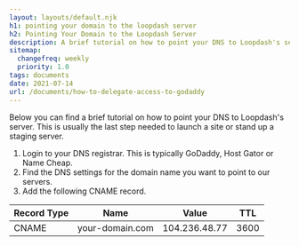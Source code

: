 ```yaml
---
layout: layouts/default.njk
h1: pointing your domain to the loopdash server
h2: Pointing Your Domain to the Loopdash Server
description: A brief tutorial on how to point your DNS to Loopdash's server
sitemap:
  changefreq: weekly
  priority: 1.0
tags: documents
date: 2021-07-14
url: /documents/how-to-delegate-access-to-godaddy
---
```


<p class="mb-5"><span class="dropcap">B</span>elow you can find a brief tutorial on how to point your DNS to Loopdash's server. This is usually the last step needed to launch a site or stand up a staging server.</p>

<ol class="list-decimal list-inside mb-6">
  <li>Login to your DNS registrar. This is typically GoDaddy, Host Gator or Name Cheap.</li>
  <li>Find the DNS settings for the domain name you want to point to our servers.</li>
  <li>Add the following CNAME record.</li>
</ol>

<div class="rounded-xl overflow-hidden bg-green-50 p-5 text-base">
  <table class="table-auto">
    <thead class="green-600">
      <tr>
        <th class="w-1/2 px-4 py-2 text-green-600">Record Type</th>
        <th class="w-1/2 px-4 py-2 text-green-600">Name</th>
        <th class="w-1/2 px-4 py-2 text-green-600">Value</th>
        <th class="w-1/2 px-4 py-2 text-green-600">TTL</th>
      </tr>
    </thead>
    <tbody>
      <tr>
        <td class="border border-green-500 px-4 py-2 text-green-600 font-normal">CNAME</td>
        <td class="border border-green-500 px-4 py-2 text-green-600 font-normal italic">your-domain.com</td>
        <td class="border border-green-500 px-4 py-2 text-green-600 font-normal font-mono">104.236.48.77</td>
        <td class="border border-green-500 px-4 py-2 text-green-600 font-normal">3600</td>
      </tr>
    </tbody>
  </table>
</div>